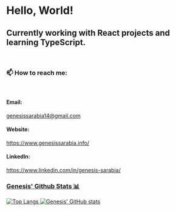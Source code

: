 <h1>Hello, World!</h1>

<h2>Currently working with React projects and learning TypeScript.</h2> <br/>
<h3>📫 How to reach me:</h3> <br/>
<h4>Email:</h4> <a href="mailto:genesissarabia14@gmail.com">genesissarabia14@gmail.com</a><br/>
<h4>Website:</h4> <a href="https://www.genesissarabia.info/">https://www.genesissarabia.info/</a><br/>
<h4>LinkedIn:</h4> <a href="https://www.linkedin.com/in/genesis-sarabia/">https://www.linkedin.com/in/genesis-sarabia/<br/>

<h3>Genesis' Github Stats 📊</h3>

![Top Langs](https://github-readme-stats.vercel.app/api/top-langs/?username=genesissarabia&layout=compact&theme=radical)  ![Genesis' GitHub stats](https://github-readme-stats.vercel.app/api?username=genesissarabia&show_icons=true&theme=radical&hide=stars,issues)


<!--
**genesissarabia/genesissarabia** is a ✨ _special_ ✨ repository because its `README.md` (this file) appears on your GitHub profile.

Here are some ideas to get you started:

- 🔭 I’m currently working on ...
- 🌱 I’m currently learning ...
- 👯 I’m looking to collaborate on ...
- 🤔 I’m looking for help with ...
- 💬 Ask me about ...
- 📫 How to reach me: ...
- 😄 Pronouns: ...
- ⚡ Fun fact: ...
-->
